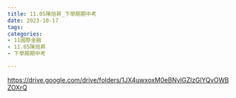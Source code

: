 ```yaml
---
title: 11.05陳旭昇_下學期期中考
date: 2023-10-17
tags: 
categories:
- 11國際金融
- 11.05陳旭昇
- 下學期期中考

---
```

https://drive.google.com/drive/folders/1JX4uwxoxM0eBNylGZIzGlYQvOWBZOXrQ
